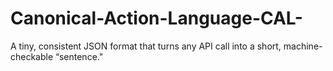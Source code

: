 # Canonical-Action-Language-CAL-
A tiny, consistent JSON format that turns any API call into a short, machine-checkable “sentence."
